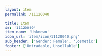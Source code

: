 ```yaml
---
layout: item
permalink: /11120040

title: Item
id: '11120040'
item_name: 'Unknown'
icon_url: 'item/icon/11120040.png'
sub_header: ['Gender: Female', 'Cosmetic']
footer: ['Untradable, Unsellable']
---
```

